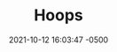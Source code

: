 ---
layout: project
title:  Hoops
date:   2021-10-12 16:03:47 -0500
categories: code
tags: [code]
attributes: 
image: /sketch/Hoops/Examples/sunquake.gif
sketch-link: /sketch/Hoops
pageHasContent: false
summary: Just some fun little blobs, from when I first started to mess around with creative coding. I suggest looking thru the presets, some are pretty fun.
---